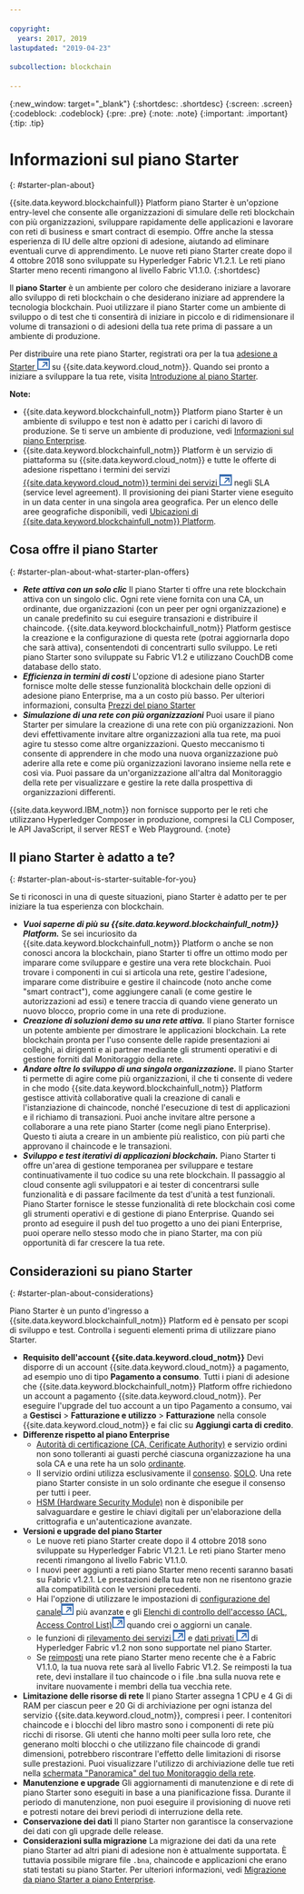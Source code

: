 ```yaml
---

copyright:
  years: 2017, 2019
lastupdated: "2019-04-23"

subcollection: blockchain

---
```


{:new_window: target="_blank"}
{:shortdesc: .shortdesc}
{:screen: .screen}
{:codeblock: .codeblock}
{:pre: .pre}
{:note: .note}
{:important: .important}
{:tip: .tip}

# Informazioni sul piano Starter
{: #starter-plan-about}

{{site.data.keyword.blockchainfull}} Platform piano Starter è un'opzione entry-level che consente alle organizzazioni di simulare delle reti blockchain con più organizzazioni, sviluppare rapidamente delle applicazioni e lavorare con reti di business e smart contract di esempio. Offre anche la stessa esperienza di IU delle altre opzioni di adesione, aiutando ad eliminare eventuali curve di apprendimento. Le nuove reti piano Starter create dopo il 4 ottobre 2018 sono sviluppate su Hyperledger Fabric V1.2.1. Le reti piano Starter meno recenti rimangono al livello Fabric V1.1.0.
{:shortdesc}

Il **piano Starter** è un ambiente per coloro che desiderano iniziare a lavorare allo sviluppo di reti blockchain o che desiderano iniziare ad apprendere la tecnologia blockchain. Puoi utilizzare il piano Starter come un ambiente di sviluppo o di test che ti consentirà di iniziare in piccolo e di ridimensionare il volume di transazioni o di adesioni della tua rete prima di passare a un ambiente di produzione.

 Per distribuire una rete piano Starter, registrati ora per la tua [adesione a Starter ![Icona link esterno](images/external_link.svg "Icona link esterno")](https://cloud.ibm.com/catalog/services/ibm-blockchain-5-prod) su {{site.data.keyword.cloud_notm}}. Quando sei pronto a iniziare a sviluppare la tua rete, visita [Introduzione al piano Starter](/docs/services/blockchain/get_start_starter_plan.html#getting-started-with-starter-plan).


**Note:**
- {{site.data.keyword.blockchainfull_notm}} Platform piano Starter è un ambiente di sviluppo e test  non è adatto per i carichi di lavoro di produzione. Se ti serve un ambiente di produzione, vedi [Informazioni sul piano Enterprise](/docs/services/blockchain/enterprise_plan.html#enterprise-plan-about).
- {{site.data.keyword.blockchainfull_notm}} Platform è un servizio di piattaforma su {{site.data.keyword.cloud_notm}} e tutte le offerte di adesione rispettano i termini dei servizi [{{site.data.keyword.cloud_notm}} termini dei servizi ![Icona link esterno](images/external_link.svg "Icona link esterno")](http://www-03.ibm.com/software/sla/sladb.nsf/sla/bm "{{site.data.keyword.cloud_notm}}") negli SLA (service level agreement). Il provisioning dei piani Starter viene eseguito in un data center in una singola area geografica. Per un elenco delle aree geografiche disponibili, vedi [Ubicazioni di {{site.data.keyword.blockchainfull_notm}} Platform](/docs/services/blockchain?topic=blockchain-ibp-regions-locations#ibp-regions-locations).

## Cosa offre il piano Starter
{: #starter-plan-about-what-starter-plan-offers}

- **_Rete attiva con un solo clic_**
    Il piano Starter ti offre una rete blockchain attiva con un singolo clic. Ogni rete viene fornita con una CA, un ordinante, due organizzazioni (con un peer per ogni organizzazione) e un canale predefinito su cui eseguire transazioni e distribuire il chaincode. {{site.data.keyword.blockchainfull_notm}} Platform gestisce la creazione e la configurazione di questa rete (potrai aggiornarla dopo che sarà attiva), consentendoti di concentrarti sullo sviluppo. Le reti piano Starter sono sviluppate su Fabric V1.2 e utilizzano CouchDB come database dello stato.
- **_Efficienza in termini di costi_**
    L'opzione di adesione piano Starter fornisce molte delle stesse funzionalità blockchain delle opzioni di adesione piano Enterprise, ma a un costo più basso. Per ulteriori informazioni, consulta [Prezzi del piano Starter](/docs/services/blockchain/howto/pricing.html#ibp-pricing-starter-pricing)
- **_Simulazione di una rete con più organizzazioni_**
    Puoi usare il piano Starter per simulare la creazione di una rete con più organizzazioni. Non devi effettivamente invitare altre organizzazioni alla tua rete, ma puoi agire tu stesso come altre organizzazioni. Questo meccanismo ti consente di apprendere in che modo una nuova organizzazione può aderire alla rete e come più organizzazioni lavorano insieme nella rete e così via. Puoi passare da un'organizzazione all'altra dal Monitoraggio della rete per visualizzare e gestire la rete dalla prospettiva di organizzazioni differenti.

{{site.data.keyword.IBM_notm}} non fornisce supporto per le reti che utilizzano Hyperledger Composer in produzione, compresi la CLI Composer, le API JavaScript, il server REST e Web Playground.
{:note}

## Il piano Starter è adatto a te?
{: #starter-plan-about-is-starter-suitable-for-you}

Se ti riconosci in una di queste situazioni, piano Starter è adatto per te per iniziare la tua esperienza con blockchain.
- **_Vuoi saperne di più su {{site.data.keyword.blockchainfull_notm}} Platform._**
    Se sei incuriosito da {{site.data.keyword.blockchainfull_notm}} Platform o anche se non conosci ancora la blockchain, piano Starter ti offre un ottimo modo per imparare come sviluppare e gestire una vera rete blockchain. Puoi trovare i componenti in cui si articola una rete, gestire l'adesione, imparare come distribuire e gestire il chaincode (noto anche come "smart contract"), come aggiungere canali (e come gestire le autorizzazioni ad essi) e tenere traccia di quando viene generato un nuovo blocco, proprio come in una rete di produzione.
- **_Creazione di soluzioni demo su una rete attiva._**
    Il piano Starter fornisce un potente ambiente per dimostrare le applicazioni blockchain. La rete blockchain pronta per l'uso consente delle rapide presentazioni ai colleghi, ai dirigenti e ai partner mediante gli strumenti operativi e di gestione forniti dal Monitoraggio della rete.
- **_Andare oltre lo sviluppo di una singola organizzazione._**
    Il piano Starter ti permette di agire come più organizzazioni, il che ti consente di vedere in che modo {{site.data.keyword.blockchainfull_notm}} Platform gestisce attività collaborative quali la creazione di canali e l'istanziazione di chaincode, nonché l'esecuzione di test di applicazioni e il richiamo di transazioni. Puoi anche invitare altre persone a collaborare a una rete piano Starter (come negli piano Enterprise). Questo ti aiuta a creare in un ambiente più realistico, con più parti che approvano il chaincode e le transazioni.
- **_Sviluppo e test iterativi di applicazioni blockchain._**
    Piano Starter ti offre un'area di gestione temporanea per sviluppare e testare continuativamente il tuo codice su una rete blockchain. Il passaggio al cloud consente agli sviluppatori e ai tester di concentrarsi sulle funzionalità e di passare facilmente da test d'unità a test funzionali. Piano Starter fornisce le stesse funzionalità di rete blockchain così come gli strumenti operativi e di gestione di piano Enterprise. Quando sei pronto ad eseguire il push del tuo progetto a uno dei piani Enterprise, puoi operare nello stesso modo che in piano Starter, ma con più opportunità di far crescere la tua rete.

## Considerazioni su piano Starter
{: #starter-plan-about-considerations}

Piano Starter è un punto d'ingresso a {{site.data.keyword.blockchainfull_notm}} Platform ed è pensato per scopi di sviluppo e test.  Controlla i seguenti elementi prima di utilizzare piano Starter.

- **Requisito dell'account {{site.data.keyword.cloud_notm}}**
    Devi disporre di un account {{site.data.keyword.cloud_notm}} a pagamento, ad esempio uno di tipo **Pagamento a consumo**. Tutti i piani di adesione che {{site.data.keyword.blockchainfull_notm}} Platform offre richiedono un account a pagamento {{site.data.keyword.cloud_notm}}. Per eseguire l'upgrade del tuo account a un tipo Pagamento a consumo, vai a **Gestisci** > **Fatturazione e utilizzo** > **Fatturazione** nella console {{site.data.keyword.cloud_notm}} e fai clic su **Aggiungi carta di credito**.
- **Differenze rispetto al piano Enterprise**
    - [Autorità di certificazione (CA, Cerificate Authority)](/docs/services/blockchain/glossary.html#glossary-CA) e servizio ordini non sono tolleranti ai guasti perché ciascuna organizzazione ha una sola CA e una rete ha un solo [ordinante](/docs/services/blockchain/glossary.html#glossary-orderer).
    - Il servizio ordini utilizza esclusivamente il [consenso](/docs/services/blockchain/glossary.html#glossary-consensus). [SOLO](/docs/services/blockchain/glossary.html#glossary-solo). Una rete piano Starter consiste in un solo ordinante che esegue il consenso per tutti i peer.
    - [HSM (Hardware Security Module)](/docs/services/blockchain/glossary.html#glossary-hsm) non è disponibile per salvaguardare e gestire le chiavi digitali per un'elaborazione della crittografia e un'autenticazione avanzate.
- **Versioni e upgrade del piano Starter**
    - Le nuove reti piano Starter create dopo il 4 ottobre 2018 sono sviluppate su Hyperledger Fabric V1.2.1. Le reti piano Starter meno recenti rimangono al livello Fabric V1.1.0.
    - I nuovi peer aggiunti a reti piano Starter meno recenti saranno basati su Fabric v1.2.1. Le prestazioni della tua rete non ne risentono grazie alla compatibilità con le versioni precedenti.
    - Hai l'opzione di utilizzare le impostazioni di [configurazione del canale![Icona link esterno](images/external_link.svg "Icona link esterno")](https://hyperledger-fabric.readthedocs.io/en/release-1.2/config_update.html "configurazione del canale") più avanzate e gli [Elenchi di controllo dell'accesso (ACL, Access Control List)![Icona link esterno](images/external_link.svg "Icona link esterno")](https://hyperledger-fabric.readthedocs.io/en/release-1.2/access_control.html "Elenchi di controllo dell'accesso (ACL, Access Control List)") quando crei o aggiorni un canale.
    - le funzioni di [rilevamento dei servizi ![Icona link esterno](images/external_link.svg "Icona link esterno")](https://hyperledger-fabric.readthedocs.io/en/release-1.2/discovery-overview.html "rilevamento dei servizi") e [dati privati ![Icona link esterno](images/external_link.svg "Icona link esterno")](https://hyperledger-fabric.readthedocs.io/en/release-1.2/private-data/private-data.html "dati privati") di Hyperledger Fabric v1.2 non sono supportate nel piano Starter.
    - Se [reimposti](/docs/services/blockchain/v10_dashboard.html#ibp-dashboard-reset-network) una rete piano Starter meno recente che è a Fabric V1.1.0, la tua nuova rete sarà al livello Fabric V1.2. Se reimposti la tua rete, devi installare il tuo chaincode o i file .bna sulla nuova rete e invitare nuovamente i membri della tua vecchia rete.
- **Limitazione delle risorse di rete**
    Il piano Starter assegna 1 CPU e 4 Gi di RAM per ciascun peer e  20 Gi di archiviazione per ogni istanza del servizio {{site.data.keyword.cloud_notm}}, compresi i peer. I contenitori chaincode e i blocchi del libro mastro sono i componenti di rete più ricchi di risorse. Gli utenti che hanno molti peer sulla loro rete, che generano molti blocchi o che utilizzano file chaincode di grandi dimensioni, potrebbero riscontrare l'effetto delle limitazioni di risorse sulle prestazioni. Puoi visualizzare l'utilizzo di archiviazione delle tue reti nella [schermata "Panoramica" del tuo Monitoraggio della rete](/docs/services/blockchain/v10_dashboard.html#ibp-dashboard-storage).
- **Manutenzione e upgrade**
    Gli aggiornamenti di manutenzione e di rete di piano Starter sono eseguiti in base a una pianificazione fissa. Durante il periodo di manutenzione, non puoi eseguire il provisioning di nuove reti e potresti notare dei brevi periodi di interruzione della rete.
- **Conservazione dei dati**
    Il piano Starter non garantisce la conservazione dei dati con gli upgrade delle release.
- **Considerazioni sulla migrazione**
    La migrazione dei dati da una rete piano Starter ad altri piani di adesione non è attualmente supportata. È tuttavia possibile migrare file `.bna`, chaincode e applicazioni che erano stati testati su piano Starter. Per ulteriori informazioni, vedi [Migrazione da piano Starter a piano Enterprise](/docs/services/blockchain/howto/migrate_sp_ep.html#migrate_starter_to_enterprise).
